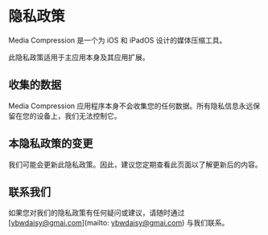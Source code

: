 # 隐私政策

Media Compression 是一个为 iOS 和 iPadOS 设计的媒体压缩工具。

此隐私政策适用于主应用本身及其应用扩展。

## 收集的数据

Media Compression 应用程序本身不会收集您的任何数据。所有隐私信息永远保留在您的设备上，我们无法控制它。

## 本隐私政策的变更

我们可能会更新此隐私政策。因此，建议您定期查看此页面以了解更新后的内容。

## 联系我们

如果您对我们的隐私政策有任何疑问或建议，请随时通过 [ybwdaisy@gmai.com](mailto: ybwdaisy@gmai.com) 与我们联系。